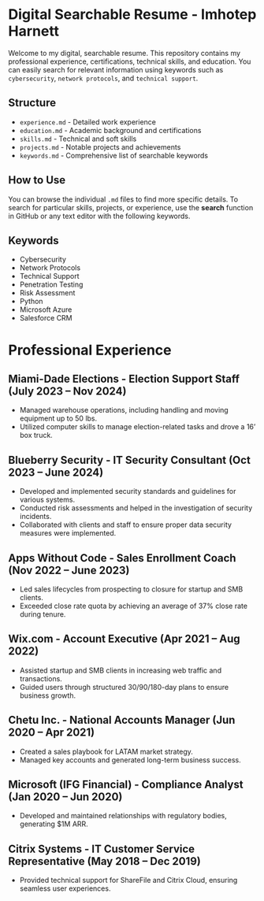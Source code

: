 # Digital Searchable Resume - Imhotep Harnett

Welcome to my digital, searchable resume. This repository contains my professional experience, certifications, technical skills, and education. You can easily search for relevant information using keywords such as `cybersecurity`, `network protocols`, and `technical support`.

## Structure

- `experience.md` - Detailed work experience
- `education.md` - Academic background and certifications
- `skills.md` - Technical and soft skills
- `projects.md` - Notable projects and achievements
- `keywords.md` - Comprehensive list of searchable keywords

## How to Use

You can browse the individual `.md` files to find more specific details. To search for particular skills, projects, or experience, use the **search** function in GitHub or any text editor with the following keywords.

## Keywords

- Cybersecurity
- Network Protocols
- Technical Support
- Penetration Testing
- Risk Assessment
- Python
- Microsoft Azure
- Salesforce CRM

# Professional Experience

## Miami-Dade Elections - Election Support Staff (July 2023 – Nov 2024)
- Managed warehouse operations, including handling and moving equipment up to 50 lbs.
- Utilized computer skills to manage election-related tasks and drove a 16’ box truck.

## Blueberry Security - IT Security Consultant (Oct 2023 – June 2024)
- Developed and implemented security standards and guidelines for various systems.
- Conducted risk assessments and helped in the investigation of security incidents.
- Collaborated with clients and staff to ensure proper data security measures were implemented.

## Apps Without Code - Sales Enrollment Coach (Nov 2022 – June 2023)
- Led sales lifecycles from prospecting to closure for startup and SMB clients.
- Exceeded close rate quota by achieving an average of 37% close rate during tenure.

## Wix.com - Account Executive (Apr 2021 – Aug 2022)
- Assisted startup and SMB clients in increasing web traffic and transactions.
- Guided users through structured 30/90/180-day plans to ensure business growth.

## Chetu Inc. - National Accounts Manager (Jun 2020 – Apr 2021)
- Created a sales playbook for LATAM market strategy.
- Managed key accounts and generated long-term business success.

## Microsoft (IFG Financial) - Compliance Analyst (Jan 2020 – Jun 2020)
- Developed and maintained relationships with regulatory bodies, generating $1M ARR.

## Citrix Systems - IT Customer Service Representative (May 2018 – Dec 2019)
- Provided technical support for ShareFile and Citrix Cloud, ensuring seamless user experiences.

